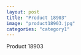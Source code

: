```yaml
---
layout: post
title: "Product 18903"
image: "product18903.jpg"
categories: "category1"
---
```

Product 18903
